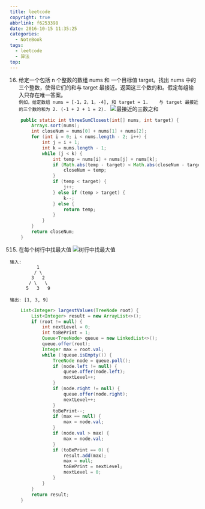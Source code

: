 ```yaml
---
title: leetcode
copyright: true
abbrlink: f6253398
date: 2016-10-15 11:35:25
categories:
  - NoteBook
tags:
  - leetcode
  - 算法
top:
---
```

16. 给定一个包括 n 个整数的数组 nums 和 一个目标值 target。找出 nums 中的三个整数，使得它们的和与 target 最接近。返回这三个数的和。假定每组输入只存在唯一答案。  
`例如，给定数组 nums = [-1，2，1，-4], 和 target = 1.   
 与 target 最接近的三个数的和为 2. (-1 + 2 + 1 = 2).
`
![最接近的三数之和](https://leetcode-cn.com/problems/3sum-closest)

```java
    public static int threeSumClosest(int[] nums, int target) {
        Arrays.sort(nums);
        int closeNum = nums[0] + nums[1] + nums[2];
        for (int i = 0; i < nums.length - 2; i++) {
            int j = i + 1;
            int k = nums.length - 1;
            while (j < k) {
                int temp = nums[i] + nums[j] + nums[k];
                if (Math.abs(temp - target) < Math.abs(closeNum - target)) {
                    closeNum = temp;
                }
                if (temp < target) {
                    j++;
                } else if (temp > target) {
                    k--;
                } else {
                    return temp;
                }
            }
        }
        return closeNum;
    }
```
515. 在每个树行中找最大值
![树行中找最大值](https://leetcode-cn.com/problems/find-largest-value-in-each-tree-row)  
```
输入: 
          1  
         / \
        3   2
       / \   \  
      5   3   9 

输出: [1, 3, 9]

```

```java
    List<Integer> largestValues(TreeNode root) {
        List<Integer> result = new ArrayList<>();
        if (root != null) {
            int nextLevel = 0;
            int toBePrint = 1;
            Queue<TreeNode> queue = new LinkedList<>();
            queue.offer(root);
            Integer max = root.val;
            while (!queue.isEmpty()) {
                TreeNode node = queue.poll();
                if (node.left != null) {
                    queue.offer(node.left);
                    nextLevel++;
                }
                if (node.right != null) {
                    queue.offer(node.right);
                    nextLevel++;
                }
                toBePrint--;
                if (max == null) {
                    max = node.val;
                }
                if (node.val > max) {
                    max = node.val;
                }
                if (toBePrint == 0) {
                    result.add(max);
                    max = null;
                    toBePrint = nextLevel;
                    nextLevel = 0;
                }
            }
        }
        return result;
    }
```